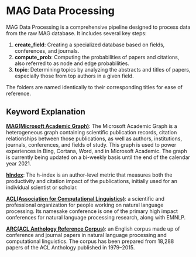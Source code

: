 # MAG Data Processing

MAG Data Processing is a comprehensive pipeline designed to process data from the raw MAG database. It includes several key steps:

1. **create_field**: Creating a specialized database based on fields, conferences, and journals.
2. **compute_prob**: Computing the probabilities of papers and citations, also referred to as node and edge probabilities.
3. **topic**: Determining topics by analyzing the abstracts and titles of papers, especially those from top authors in a given field.

The folders are named identically to their corresponding titles for ease of reference.

## Keyword Explanation

[**MAG(Microsoft Academic Graph)**](https://www.microsoft.com/en-us/research/project/microsoft-academic-graph/): The Microsoft Academic Graph is a heterogeneous graph containing scientific publication records, citation relationships between those publications, as well as authors, institutions, journals, conferences, and fields of study. This graph is used to power experiences in Bing, Cortana, Word, and in Microsoft Academic. The graph is currently being updated on a bi-weekly basis until the end of the calendar year 2021.

[**hIndex**](https://en.wikipedia.org/wiki/H-index): The h-index is an author-level metric that measures both the productivity and citation impact of the publications, initially used for an individual scientist or scholar.


[**ACL(Association for Computational Linguistics)**](https://en.wikipedia.org/wiki/Association_for_Computational_Linguistics): a scientific and professional organization for people working on natural language processing. Its namesake conference is one of the primary high impact conferences for natural language processing research, along with EMNLP.


[**ARC(ACL Anthology Reference Corpus)**](https://paperswithcode.com/dataset/acl-arc-1): an English corpus made up of conference and journal papers in natural language processing and computational linguistics. The corpus has been prepared from 18,288 papers of the ACL Anthology published in 1979–2015.



